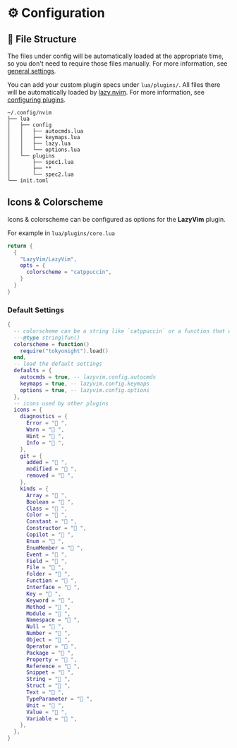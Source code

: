 # ⚙️ Configuration

## 📂 File Structure

The files under config will be automatically loaded at the appropriate time,
so you don't need to require those files manually. For more information, see [general settings](./configuration/general).

You can add your custom plugin specs under `lua/plugins/`. All files there
will be automatically loaded by [lazy.nvim](https://github.com/folke/lazy.nvim).
For more information, see [configuring plugins](./configuration/plugins).

```text {4-7,9-11}
~/.config/nvim
├── lua
│   ├── config
│   │   ├── autocmds.lua
│   │   ├── keymaps.lua
│   │   ├── lazy.lua
│   │   └── options.lua
│   └── plugins
│       ├── spec1.lua
│       ├── **
│       └── spec2.lua
└── init.toml
```

## Icons & Colorscheme

Icons & colorscheme can be configured as options for the **LazyVim** plugin.

For example in `lua/plugins/core.lua`

```lua
return {
  {
    "LazyVim/LazyVim",
    opts = {
      colorscheme = "catppuccin",
    }
  }
}
```

### Default Settings

<!-- config:start -->

```lua
{
  -- colorscheme can be a string like `catppuccin` or a function that will load the colorscheme
  ---@type string|fun()
  colorscheme = function()
    require("tokyonight").load()
  end,
  -- load the default settings
  defaults = {
    autocmds = true, -- lazyvim.config.autocmds
    keymaps = true, -- lazyvim.config.keymaps
    options = true, -- lazyvim.config.options
  },
  -- icons used by other plugins
  icons = {
    diagnostics = {
      Error = " ",
      Warn = " ",
      Hint = " ",
      Info = " ",
    },
    git = {
      added = " ",
      modified = " ",
      removed = " ",
    },
    kinds = {
      Array = " ",
      Boolean = " ",
      Class = " ",
      Color = " ",
      Constant = " ",
      Constructor = " ",
      Copilot = " ",
      Enum = " ",
      EnumMember = " ",
      Event = " ",
      Field = " ",
      File = " ",
      Folder = " ",
      Function = " ",
      Interface = " ",
      Key = " ",
      Keyword = " ",
      Method = " ",
      Module = " ",
      Namespace = " ",
      Null = " ",
      Number = " ",
      Object = " ",
      Operator = " ",
      Package = " ",
      Property = " ",
      Reference = " ",
      Snippet = " ",
      String = " ",
      Struct = " ",
      Text = " ",
      TypeParameter = " ",
      Unit = " ",
      Value = " ",
      Variable = " ",
    },
  },
}
```

<!-- config:end -->
